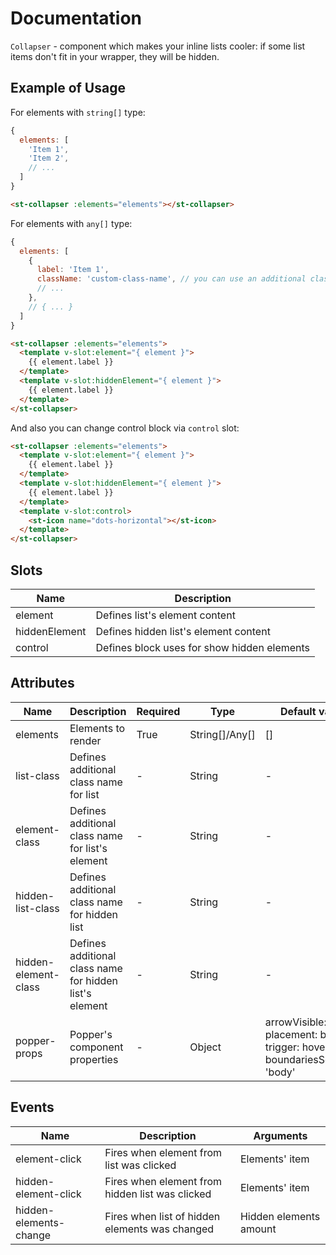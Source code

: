 # Documentation

`Collapser` - component which makes your inline lists cooler: if some list items don't fit in your wrapper, they will be hidden.

## Example of Usage

For elements with `string[]` type:

```javascript
{
  elements: [
    'Item 1',
    'Item 2',
    // ...
  ]
}
```

```html
<st-collapser :elements="elements"></st-collapser>
``` 

For elements with `any[]` type:

```javascript
{
  elements: [
    {
      label: 'Item 1',
      className: 'custom-class-name', // you can use an additional class name for list' items
      // ...
    },
    // { ... }
  ]
}
```

```html
<st-collapser :elements="elements">
  <template v-slot:element="{ element }">
    {{ element.label }}
  </template>
  <template v-slot:hiddenElement="{ element }">
    {{ element.label }}
  </template>
</st-collapser>
```

And also you can change control block via `control` slot:

```html
<st-collapser :elements="elements">
  <template v-slot:element="{ element }">
    {{ element.label }}
  </template>
  <template v-slot:hiddenElement="{ element }">
    {{ element.label }}
  </template>
  <template v-slot:control>
    <st-icon name="dots-horizontal"></st-icon>    
  </template>
</st-collapser>
```

## Slots

| Name | Description |
| --- | --- |
| element | Defines list's element content |
| hiddenElement | Defines hidden list's element content |
| control | Defines block uses for show hidden elements |

## Attributes

| Name | Description | Required | Type | Default value | Possible values |
| --- | --- | --- | --- | --- | --- |
| elements | Elements to render | True | String[]/Any[] | [] | - |
| list-class | Defines additional class name for list | - | String | - | - |
| element-class | Defines additional class name for list's element | - | String | - | - |
| hidden-list-class | Defines additional class name for hidden list | - | String | - | - |
| hidden-element-class | Defines additional class name for hidden list's element | - | String | - | - |
| popper-props | Popper's component properties | - | Object | arrowVisible: false, placement: bottom, trigger: hover, boundariesSelector: 'body' | CHECK POPPER COMPONENT DOCUMENTATION |

## Events

| Name | Description | Arguments |
| --- | --- | --- |
| element-click | Fires when element from list was clicked | Elements' item |
| hidden-element-click | Fires when element from hidden list was clicked | Elements' item |
| hidden-elements-change | Fires when list of hidden elements was changed | Hidden elements amount |
